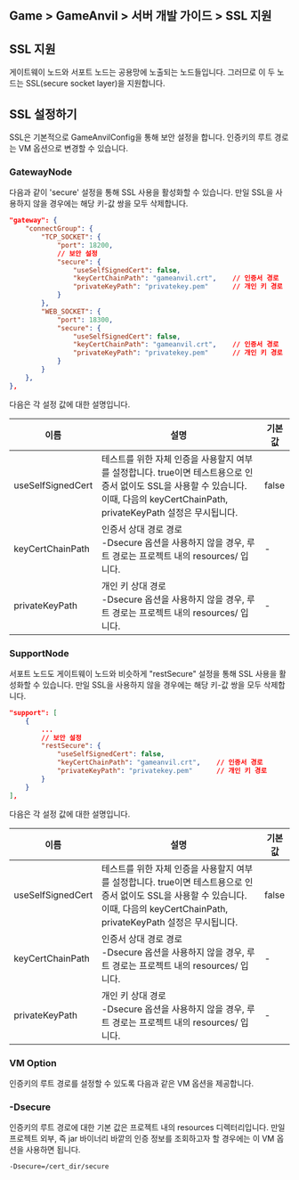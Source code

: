 ## Game > GameAnvil > 서버 개발 가이드 > SSL 지원



## SSL 지원

게이트웨이 노드와 서포트 노드는 공용망에 노출되는 노드들입니다. 그러므로 이 두 노드는 SSL(secure socket layer)을 지원합니다.

## SSL 설정하기

SSL은 기본적으로 GameAnvilConfig을 통해 보안 설정을 합니다. 인증키의 루트 경로는 VM 옵션으로 변경할 수 있습니다.

### GatewayNode

다음과 같이 'secure' 설정을 통해 SSL 사용을 활성화할 수 있습니다. 만일 SSL을 사용하지 않을 경우에는 해당 키-값 쌍을 모두 삭제합니다.


```json
"gateway": {
    "connectGroup": {
        "TCP_SOCKET": {
            "port": 18200,
            // 보안 설정
            "secure": {
                "useSelfSignedCert": false,
                "keyCertChainPath": "gameanvil.crt",    // 인증서 경로
                "privateKeyPath": "privatekey.pem"      // 개인 키 경로
            }
        },
        "WEB_SOCKET": {
            "port": 18300,
            "secure": {
                "useSelfSignedCert": false,
                "keyCertChainPath": "gameanvil.crt",	// 인증서 경로
                "privateKeyPath": "privatekey.pem"      // 개인 키 경로
            }
        }
    },
},
```

다음은 각 설정 값에 대한 설명입니다.

| 이름                | 설명                                                                                                                         | 기본값   |
|-------------------|----------------------------------------------------------------------------------------------------------------------------|-------|
| useSelfSignedCert | 테스트를 위한 자체 인증을 사용할지 여부를 설정합니다. true이면 테스트용으로 인증서 없이도 SSL을 사용할 수 있습니다. 이때, 다음의 keyCertChainPath, privateKeyPath 설정은 무시됩니다.  | false |
| keyCertChainPath  | 인증서 상대 경로 경로<br>-Dsecure 옵션을 사용하지 않을 경우, 루트 경로는 프로젝트 내의 resources/ 입니다.                                                    | -     |
| privateKeyPath    | 개인 키 상대 경로<br/>-Dsecure 옵션을 사용하지 않을 경우, 루트 경로는 프로젝트 내의 resources/ 입니다.                                                     | -     |



### SupportNode

서포트 노드도 게이트웨이 노드와 비슷하게 "restSecure" 설정을 통해 SSL 사용을 활성화할 수 있습니다. 만일 SSL을 사용하지 않을 경우에는 해당 키-값 쌍을 모두 삭제합니다.

```json
"support": [
    {
        ...
        // 보안 설정
        "restSecure": {
            "useSelfSignedCert": false,
            "keyCertChainPath": "gameanvil.crt", 	// 인증서 경로
            "privateKeyPath": "privatekey.pem" 		// 개인 키 경로
        }
    }
],
```

다음은 각 설정 값에 대한 설명입니다.

| 이름                | 설명                                                                                                                          | 기본값   |
|-------------------|-----------------------------------------------------------------------------------------------------------------------------|-------|
| useSelfSignedCert | 테스트를 위한 자체 인증을 사용할지 여부를 설정합니다. true이면 테스트용으로 인증서 없이도 SSL을 사용할 수 있습니다. 이때, 다음의 keyCertChainPath, privateKeyPath 설정은 무시됩니다.   | false |
| keyCertChainPath  | 인증서 상대 경로 경로<br>-Dsecure 옵션을 사용하지 않을 경우, 루트 경로는 프로젝트 내의 resources/ 입니다.                                                     | -     |
| privateKeyPath    | 개인 키 상대 경로<br/>-Dsecure 옵션을 사용하지 않을 경우, 루트 경로는 프로젝트 내의 resources/ 입니다.                                                      | -     |



### VM Option

인증키의 루트 경로를 설정할 수 있도록 다음과 같은 VM 옵션을 제공합니다.

### -Dsecure

인증키의 루트 경로에 대한 기본 값은 프로젝트 내의 resources 디렉터리입니다. 만일 프로젝트 외부, 즉 jar 바이너리 바깥의 인증 정보를 조회하고자 할 경우에는 이 VM 옵션을 사용하면 됩니다.

```
-Dsecure=/cert_dir/secure
```

